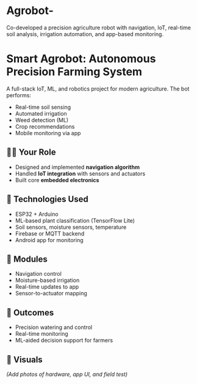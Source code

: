 # Agrobot-
Co-developed a precision agriculture robot with navigation, IoT, real-time soil analysis, irrigation automation, and app-based monitoring.
# Smart Agrobot: Autonomous Precision Farming System

A full-stack IoT, ML, and robotics project for modern agriculture. The bot performs:
- Real-time soil sensing
- Automated irrigation
- Weed detection (ML)
- Crop recommendations
- Mobile monitoring via app

## 👨‍🔧 Your Role
- Designed and implemented **navigation algorithm**
- Handled **IoT integration** with sensors and actuators
- Built core **embedded electronics**

## 🔧 Technologies Used
- ESP32 + Arduino
- ML-based plant classification (TensorFlow Lite)
- Soil sensors, moisture sensors, temperature
- Firebase or MQTT backend
- Android app for monitoring

## 🧠 Modules
- Navigation control
- Moisture-based irrigation
- Real-time updates to app
- Sensor-to-actuator mapping

## 🎯 Outcomes
- Precision watering and control
- Real-time monitoring
- ML-aided decision support for farmers

## 📸 Visuals
*(Add photos of hardware, app UI, and field test)*
